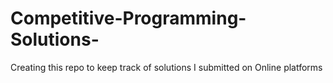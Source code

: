 # Competitive-Programming-Solutions-
Creating this repo to keep track of solutions I submitted on Online platforms
